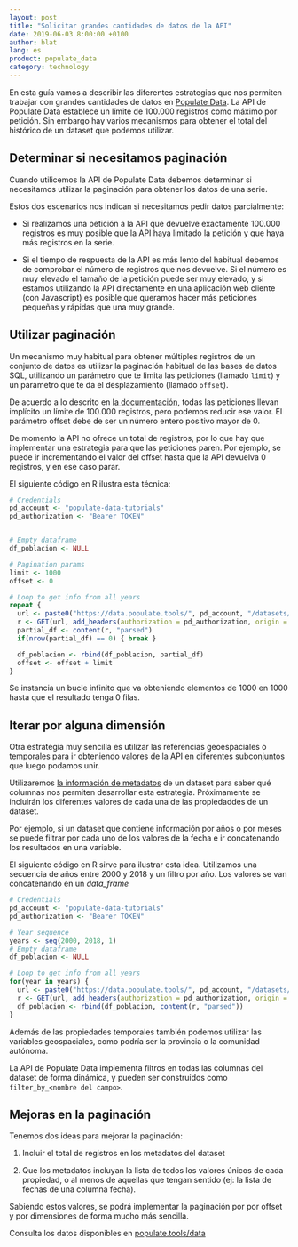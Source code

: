 ```yaml
---
layout: post
title: "Solicitar grandes cantidades de datos de la API"
date: 2019-06-03 8:00:00 +0100
author: blat
lang: es
product: populate_data
category: technology
---
```


En esta guía vamos a describir las diferentes estrategias que nos permiten trabajar con grandes
cantidades de datos en [Populate Data](/data). La API de Populate Data establece un límite de 100.000
registros como máximo por petición. Sin embargo hay varios mecanismos para obtener el total del
histórico de un dataset que podemos utilizar.

## Determinar si necesitamos paginación

Cuando utilicemos la API de Populate Data debemos determinar si necesitamos utilizar la paginación
para obtener los datos de una serie.

Estos dos escenarios nos indican si necesitamos pedir datos parcialmente:

- Si realizamos una petición a la API que devuelve exactamente 100.000 registros es muy posible que
  la API haya limitado la petición y que haya más registros en la serie.

- Si el tiempo de respuesta de la API es más lento del habitual debemos de comprobar el número de
  registros que nos devuelve. Si el número es muy elevado el tamaño de la petición puede ser muy
  elevado, y si estamos utilizando la API directamente en una aplicación web cliente (con
  Javascript) es posible que queramos hacer más peticiones pequeñas y rápidas que una muy grande.


## Utilizar paginación

Un mecanismo muy habitual para obtener múltiples registros de un conjunto de datos es utilizar la
paginación habitual de las bases de datos SQL, utilizando un parámetro que te limita las peticiones
(llamado `limit`) y un parámetro que te da el desplazamiento (llamado `offset`).

De acuerdo a lo descrito en [la
documentación](https://data.populate.tools/docs/index.html#/datasets/get_datasets__dataset_id___format_),
todas las peticiones llevan implícito un límite de 100.000 registros, pero podemos reducir ese
valor. El parámetro offset debe de ser un número entero positivo mayor de 0.

De momento la API no ofrece un total de registros, por lo que hay que implementar una estrategia
para que las peticiones paren. Por ejemplo, se puede ir incrementando el valor del offset hasta que
la API devuelva 0 registros, y en ese caso parar.

El siguiente código en R ilustra esta técnica:

```r
# Credentials
pd_account <- "populate-data-tutorials"
pd_authorization <- "Bearer TOKEN"


# Empty dataframe
df_poblacion <- NULL

# Pagination params
limit <- 1000
offset <- 0

# Loop to get info from all years
repeat {
  url <- paste0("https://data.populate.tools/", pd_account, "/datasets/ds-poblacion-municipal.csv?limit=", limit, "&offset=", offset)
  r <- GET(url, add_headers(authorization = pd_authorization, origin = TOKEN_ORIGIN))
  partial_df <- content(r, "parsed")
  if(nrow(partial_df) == 0) { break }

  df_poblacion <- rbind(df_poblacion, partial_df)
  offset <- offset + limit
}
```

Se instancia un bucle infinito que va obteniendo elementos de 1000 en 1000 hasta que el resultado
tenga 0 filas.


## Iterar por alguna dimensión

Otra estrategia muy sencilla es utilizar las referencias geoespaciales o temporales para ir
obteniendo valores de la API en diferentes subconjuntos que luego podamos unir.

Utilizaremos [la información de metadatos](https://data.populate.tools/docs/index.html#/datasets/get_datasets__dataset_id__metadata__format_) de un dataset para saber qué columnas nos permiten desarrollar esta estrategia. Próximamente se incluirán los diferentes valores de cada una de las propiedaddes de un dataset.

Por ejemplo, si un dataset que contiene información por años o por meses se puede filtrar por cada uno de los valores de la fecha e ir concatenando los resultados en una variable.

El siguiente código en R sirve para ilustrar esta idea. Utilizamos una secuencia de años entre 2000
y 2018 y un filtro por año. Los valores se van concatenando en un _data_frame_

```r
# Credentials
pd_account <- "populate-data-tutorials"
pd_authorization <- "Bearer TOKEN"

# Year sequence
years <- seq(2000, 2018, 1)
# Empty dataframe
df_poblacion <- NULL

# Loop to get info from all years
for(year in years) {
  url <- paste0("https://data.populate.tools/", pd_account, "/datasets/ds-poblacion-municipal.csv?filter_by_year", year)
  r <- GET(url, add_headers(authorization = pd_authorization, origin = TOKEN_ORIGIN))
  df_poblacion <- rbind(df_poblacion, content(r, "parsed"))
}
```

Además de las propiedades temporales también podemos utilizar las variables geospaciales, como podría ser la provincia o la comunidad autónoma.

La API de Populate Data implementa filtros en todas las columnas del dataset de forma dinámica, y pueden ser construidos como `filter_by_<nombre del campo>`.


## Mejoras en la paginación

Tenemos dos ideas para mejorar la paginación:

1. Incluir el total de registros en los metadatos del dataset

2. Que los metadatos incluyan la lista de todos los valores únicos de cada propiedad, o al menos de aquellas que tengan sentido (ej: la lista de fechas de una columna fecha).

Sabiendo estos valores, se podrá implementar la paginación por por offset y por dimensiones de forma mucho más sencilla.


<div class="separator"></div>

Consulta los datos disponibles en [populate.tools/data](/data)

